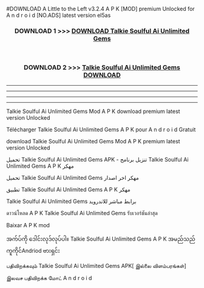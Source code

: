 #DOWNLOAD A Little to the Left v3.2.4 A P K [MOD] premium Unlocked for A n d r o i d [NO.ADS] latest version el5as 



<div align="center">

<h3>DOWNLOAD 1 >>> <a href="https://downloadmod1.web.app/?judul=Talkie Soulful Ai Unlimited Gems ">DOWNLOAD Talkie Soulful Ai Unlimited Gems </a></h3><br>

<h3>DOWNLOAD 2 >>> <a href="https://downloadmod1.web.app/?judul=Talkie Soulful Ai Unlimited Gems ">Talkie Soulful Ai Unlimited Gems  DOWNLOAD </a></h3>

</div>


----------------------------------------------------------

----------------------------------------------------------

----------------------------------------------------------

----------------------------------------------------------


Talkie Soulful Ai Unlimited Gems  Mod A P K download premium latest version Unlocked

Télécharger Talkie Soulful Ai Unlimited Gems  A P K pour A n d r o i d Gratuit

download Talkie Soulful Ai Unlimited Gems  Mod A P K premium latest version Unlocked

تحميل Talkie Soulful Ai Unlimited Gems  APK - تنزيل برنامج Talkie Soulful Ai Unlimited Gems  A P K مهكر

تحميل Talkie Soulful Ai Unlimited Gems  مهكر اخر اصدار

تطبيق Talkie Soulful Ai Unlimited Gems  A P K مهكر

Talkie Soulful Ai Unlimited Gems  برابط مباشر للاندرويد

ดาวน์โหลด A P K Talkie Soulful Ai Unlimited Gems  รับเวอร์ชันล่าสุด

Baixar A P K mod

အက်ပ်ကို ဒေါင်းလုဒ်လုပ်ပါ။ Talkie Soulful Ai Unlimited Gems  A P K အမည်သည်ကူကိုင်Andriod ဗားရှင်း

பதிவிறக்கவும் Talkie Soulful Ai Unlimited Gems  APK[ இல்லை விளம்பரங்கள்] 
 
இலவச பதிவிறக்க மோட் A n d r o i d



